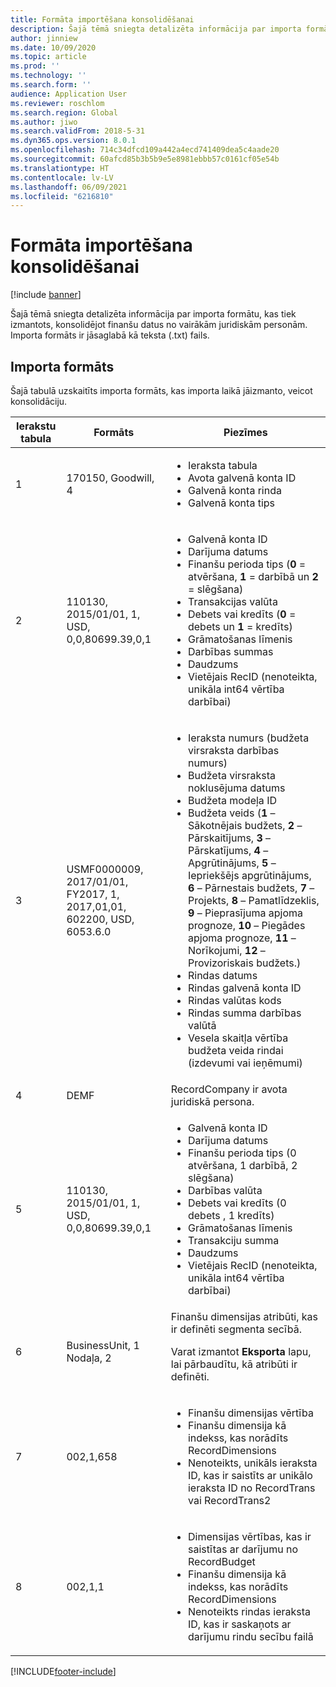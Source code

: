 ```yaml
---
title: Formāta importēšana konsolidēšanai
description: Šajā tēmā sniegta detalizēta informācija par importa formātu, kas tiek izmantots, konsolidējot finanšu datus no vairākām juridiskām personām.
author: jinniew
ms.date: 10/09/2020
ms.topic: article
ms.prod: ''
ms.technology: ''
ms.search.form: ''
audience: Application User
ms.reviewer: roschlom
ms.search.region: Global
ms.author: jiwo
ms.search.validFrom: 2018-5-31
ms.dyn365.ops.version: 8.0.1
ms.openlocfilehash: 714c34dfcd109a442a4ecd741409dea5c4aade20
ms.sourcegitcommit: 60afcd85b3b5b9e5e8981ebbb57c0161cf05e54b
ms.translationtype: HT
ms.contentlocale: lv-LV
ms.lasthandoff: 06/09/2021
ms.locfileid: "6216810"
---
```

# <a name="import-format-for-consolidation"></a>Formāta importēšana konsolidēšanai

[!include [banner](../includes/banner.md)]

Šajā tēmā sniegta detalizēta informācija par importa formātu, kas tiek izmantots, konsolidējot finanšu datus no vairākām juridiskām personām. Importa formāts ir jāsaglabā kā teksta (.txt) fails.

## <a name="import-format"></a>Importa formāts

Šajā tabulā uzskaitīts importa formāts, kas importa laikā jāizmanto, veicot konsolidāciju.

| Ierakstu tabula | Formāts | Piezīmes |
|--------------|---------|-------|
| 1            | 170150, Goodwill, 4 | <ul><li>Ieraksta tabula</li><li>Avota galvenā konta ID</li><li>Galvenā konta rinda</li><li>Galvenā konta tips</li></ul> |
| 2            | 110130, 2015/01/01, 1, USD, 0,0,80699.39,0,1 | <ul><li>Galvenā konta ID</li><li>Darījuma datums</li><li>Finanšu perioda tips (**0** = atvēršana, **1** = darbībā un **2** = slēgšana)</li><li>Transakcijas valūta</li><li>Debets vai kredīts (**0** = debets un **1** = kredīts)</li><li>Grāmatošanas līmenis</li><li>Darbības summas</li><li>Daudzums</li><li>Vietējais RecID (nenoteikta, unikāla int64 vērtība darbībai)</li></ul> |
| 3            | USMF0000009, 2017/01/01, FY2017, 1, 2017,01,01, 602200, USD, 6053.6.0 | <ul><li>Ieraksta numurs (budžeta virsraksta darbības numurs)</li><li>Budžeta virsraksta noklusējuma datums</li><li>Budžeta modeļa ID</li><li>Budžeta veids (**1** – Sākotnējais budžets, **2** – Pārskaitījums, **3** – Pārskatījums, **4** – Apgrūtinājums, **5** – Iepriekšējs apgrūtinājums, **6** – Pārnestais budžets, **7** – Projekts, **8** – Pamatlīdzeklis, **9** – Pieprasījuma apjoma prognoze, **10** – Piegādes apjoma prognoze, **11** – Norīkojumi, **12** – Provizoriskais budžets.)</li><li>Rindas datums</li><li>Rindas galvenā konta ID</li><li>Rindas valūtas kods</li><li>Rindas summa darbības valūtā</li><li>Vesela skaitļa vērtība budžeta veida rindai (izdevumi vai ieņēmumi)</li></ul> |
| 4            | DEMF | RecordCompany ir avota juridiskā persona. |
| 5            | 110130, 2015/01/01, 1, USD, 0,0,80699.39,0,1 | <ul><li>Galvenā konta ID</li><li>Darījuma datums</li><li>Finanšu perioda tips (0 atvēršana, 1 darbībā, 2 slēgšana)</li><li>Darbības valūta</li><li>Debets vai kredīts (0 debets , 1 kredīts)</li><li>Grāmatošanas līmenis</li><li>Transakciju summa</li><li>Daudzums</li><li>Vietējais RecID (nenoteikta, unikāla int64 vērtība darbībai)</li></ul>  |
| 6            | BusinessUnit, 1 Nodaļa, 2 | Finanšu dimensijas atribūti, kas ir definēti segmenta secībā.<p>Varat izmantot **Eksporta** lapu, lai pārbaudītu, kā atribūti ir definēti.</p> |
| 7            | 002,1,658 | <ul><li>Finanšu dimensijas vērtība</li><li>Finanšu dimensija kā indekss, kas norādīts RecordDimensions</li><li>Nenoteikts, unikāls ieraksta ID, kas ir saistīts ar unikālo ieraksta ID no RecordTrans vai RecordTrans2</li></ul> |
| 8            | 002,1,1 | <ul><li>Dimensijas vērtības, kas ir saistītas ar darījumu no RecordBudget</li><li>Finanšu dimensija kā indekss, kas norādīts RecordDimensions</li><li>Nenoteikts rindas ieraksta ID, kas ir saskaņots ar darījumu rindu secību failā</li></ul> |


[!INCLUDE[footer-include](../../includes/footer-banner.md)]

